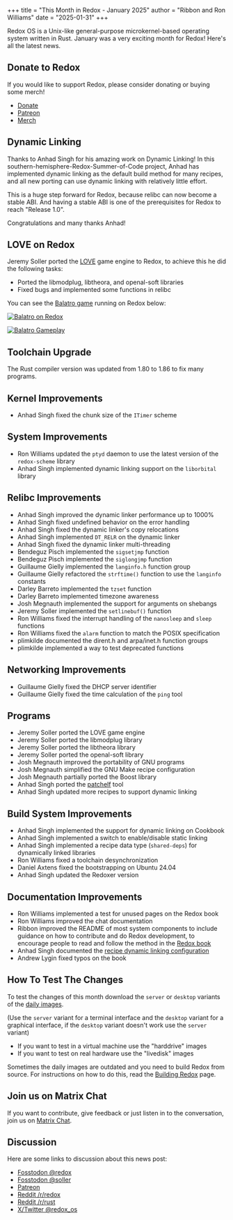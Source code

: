 +++
title = "This Month in Redox - January 2025"
author = "Ribbon and Ron Williams"
date = "2025-01-31"
+++

Redox OS is a Unix-like general-purpose microkernel-based operating system
written in Rust. January was a very exciting month for Redox! Here's all the latest news.

## Donate to Redox

If you would like to support Redox, please consider donating or buying some merch!

- [Donate](https://www.redox-os.org/donate/)
- [Patreon](https://www.patreon.com/redox_os)
- [Merch](https://redox-os.creator-spring.com/)

## Dynamic Linking

Thanks to Anhad Singh for his amazing work on Dynamic Linking!
In this southern-hemisphere-Redox-Summer-of-Code project,
Anhad has implemented dynamic linking as the default build method for many recipes,
and all new porting can use dynamic linking with relatively little effort.

This is a huge step forward for Redox,
because relibc can now become a stable ABI.
And having a stable ABI is one of the prerequisites for Redox to reach "Release 1.0".

Congratulations and many thanks Anhad!

## LOVE on Redox

Jeremy Soller ported the [LOVE](https://www.love2d.org/) game engine to Redox, to achieve this he did the following tasks:

- Ported the libmodplug, libtheora, and openal-soft libraries
- Fixed bugs and implemented some functions in relibc

You can see the [Balatro game](https://www.playbalatro.com/) running on Redox below:

<a href="/img/screenshot/balatro-redox.png"><img class="img-responsive" alt="Balatro on Redox" src="/img/screenshot/balatro-redox.png"/></a>

<a href="/img/screenshot/balatro-gameplay.png"><img class="img-responsive" alt="Balatro Gameplay" src="/img/screenshot/balatro-gameplay.png"/></a>

## Toolchain Upgrade

The Rust compiler version was updated from 1.80 to 1.86 to fix many programs.

## Kernel Improvements

- Anhad Singh fixed the chunk size of the `ITimer` scheme

## System Improvements

- Ron Williams updated the `ptyd` daemon to use the latest version of the `redox-scheme` library
- Anhad Singh implemented dynamic linking support on the `liborbital` library

## Relibc Improvements

- Anhad Singh improved the dynamic linker performance up to 1000%
- Anhad Singh fixed undefined behavior on the error handling
- Anhad Singh fixed the dynamic linker's copy relocations
- Anhad Singh implemented `DT_RELR` on the dynamic linker
- Anhad Singh fixed the dynamic linker multi-threading
- Bendeguz Pisch implemented the `sigsetjmp` function
- Bendeguz Pisch implemented the `siglongjmp` function
- Guillaume Gielly implemented the `langinfo.h` function group
- Guillaume Gielly refactored the `strftime()` function to use the `langinfo` constants
- Darley Barreto implemented the `tzset` function
- Darley Barreto implemented timezone awareness
- Josh Megnauth implemented the support for arguments on shebangs
- Jeremy Soller implemented the `setlinebuf()` function
- Ron Williams fixed the interrupt handling of the `nanosleep` and `sleep` functions
- Ron Williams fixed the `alarm` function to match the POSIX specification
- plimkilde documented the dirent.h and arpa/inet.h function groups
- plimkilde implemented a way to test deprecated functions

## Networking Improvements

- Guillaume Gielly fixed the DHCP server identifier
- Guillaume Gielly fixed the time calculation of the `ping` tool

## Programs

- Jeremy Soller ported the LOVE game engine
- Jeremy Soller ported the libmodplug library
- Jeremy Soller ported the libtheora library
- Jeremy Soller ported the openal-soft library
- Josh Megnauth improved the portability of GNU programs
- Josh Megnauth simplified the GNU Make recipe configuration
- Josh Megnauth partially ported the Boost library
- Anhad Singh ported the [patchelf](https://github.com/NixOS/patchelf) tool
- Anhad Singh updated more recipes to support dynamic linking

## Build System Improvements

- Anhad Singh implemented the support for dynamic linking on Cookbook
- Anhad Singh implemented a switch to enable/disable static linking
- Anhad Singh implemented a recipe data type (`shared-deps`) for dynamically linked libraries
- Ron Williams fixed a toolchain desynchronization
- Daniel Axtens fixed the bootstrapping on Ubuntu 24.04
- Anhad Singh updated the Redoxer version

## Documentation Improvements

- Ron Williams implemented a test for unused pages on the Redox book
- Ron Williams improved the chat documentation
- Ribbon improved the README of most system components to include guidance on how to contribute and do Redox development,
to encourage people to read and follow the method in the [Redox book](https://doc.redox-os.org/book/)
- Anhad Singh documented the [recipe dynamic linking configuration](https://doc.redox-os.org/book/porting-applications.html#dynamically-linked-programs)
- Andrew Lygin fixed typos on the book

## How To Test The Changes

To test the changes of this month download the `server` or `desktop` variants of the [daily images](https://static.redox-os.org/img/).

(Use the `server` variant for a terminal interface and the `desktop` variant for a graphical interface, if the `desktop` variant doesn't work use the `server` variant)

- If you want to test in a virtual machine use the "harddrive" images
- If you want to test on real hardware use the "livedisk" images

Sometimes the daily images are outdated and you need to build Redox from source.
For instructions on how to do this, read the [Building Redox](https://doc.redox-os.org/book/podman-build.html) page.

## Join us on Matrix Chat

If you want to contribute, give feedback or just listen in to the conversation,
join us on [Matrix Chat](https://matrix.to/#/#redox-join:matrix.org).

## Discussion

Here are some links to discussion about this news post:

- [Fosstodon @redox](https://fosstodon.org/@redox/113946345608075943)
- [Fosstodon @soller](https://fosstodon.org/@soller/113946343181557832)
- [Patreon](https://www.patreon.com/posts/121495184)
- [Reddit /r/redox](https://www.reddit.com/r/Redox/comments/1ihkan9/this_month_in_redox_os_january_2025/)
- [Reddit /r/rust](https://www.reddit.com/r/rust/comments/1ihkbaa/this_month_in_redox_os_january_2025/)
- [X/Twitter @redox_os](https://x.com/redox_os/status/1886800124350976067)
